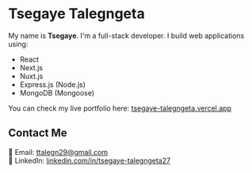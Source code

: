 # Tsegaye Talegngeta  

My name is **Tsegaye**. I'm a full-stack developer. I build web applications using:  

- React  
- Next.js  
- Nuxt.js  
- Express.js (Node.js)  
- MongoDB (Mongoose)  

You can check my live portfolio here: [tsegaye-talegngeta.vercel.app](https://tsegaye-talegngeta.vercel.app)  

## Contact Me  
📧 Email: ttalegn29@gmail.com  
🔗 LinkedIn: [linkedin.com/in/tsegaye-talegngeta27](https://linkedin.com/in/tsegaye-talegngeta27)  
